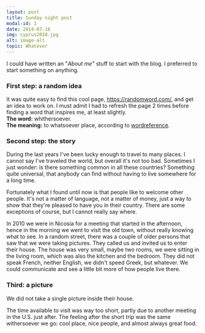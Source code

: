 ```yaml
---
layout: post
title: Sunday night post
modal-id: 1
date: 2014-07-18
img: cyprus2010.jpg
alt: image-alt
topic: Whatever
---
```


I could have written an "*About me*" stuff to start with the blog. I preferred to start something on anything.

### First step: a random idea

It was quite easy to find this cool page, https://randomword.com/, and get an idea to work on. I must admit I had to refresh the page 2 times before finding a word that inspires me, at least slightly.     
**The word:** whithersoever.     
**The meaning:** to whatsoever place, according to [wordreference](http://www.wordreference.com/definition/whithersoever).

### Second step: the story

During the last years I've been lucky enough to travel to many places. I cannot say I've traveled the world, but overall it's not too bad. Sometimes I just wonder: is there something common in all these countries? Something quite universal, that anybody can find without having to live somewhere for a long time.

Fortunately what I found until now is that people like to welcome other people. It's not a matter of language, not a matter of money, just a way to show that they're pleased to have you in their country. There are some exceptions of course, but I cannot really say where.

In 2010 we were in Nicosia for a meeting that started in the afternoon, hence in the morning we went to visit the old town, without really knowing what to see. In a random street, there was a couple of older persons that saw that we were taking pictures. They called us and invited us to enter their house. The house was very small, maybe two rooms, we were sitting in the living room, which was also the kitchen and the bedroom. They did not speak French, neither English, we didn't speed Greek, but whatever. We could communicate and see a little bit more of how people live there.

### Third: a picture

We did not take a single picture inside their house.

The time available to visit was way too short, partly due to another meeting in the U.S. just after. The feeling after the short trip was the same withersoever we go: cool place, nice people, and almost always great food.
